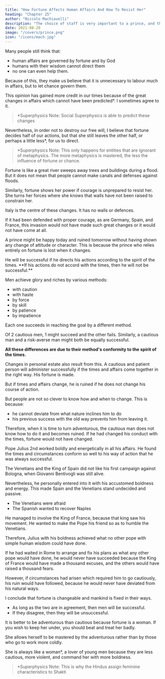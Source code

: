 ```yaml
---
title: "How Fortune Affects Human Affairs And How To Resist Her"
heading: "Chapter 25"
author: "Niccolo Machiavelli"
description: "The choice of staff is very important to a prince, and they are good or not according to the discrimination of the prince"
date: 2021-08-20
image: "/covers/prince.png"
icon: "/icons/mach.jpg"
---
```




<!-- ## Chapter 25=  -->

Many people still think that:
- human affairs are governed by fortune and by God
- humans with their wisdom cannot direct them
- no one can even help them.

Because of this, they make us believe that it is unnecessary to labour much in affairs, but to let chance govern them. 

This opinion has gained more credit in our times because of the great changes in affairs which cannot have been predicted*. I sometimes agree to it. 


> *Superphysics Note: Social Superphysics is able to predict these changes


Nevertheless, in order not to destroy our free will, I believe that fortune decides half of our actions, but that she still leaves the other half, or perhaps a little less*, for us to direct.


> *Superphysics Note: This only happens for entities that are ignorant of metaphysics. The more metaphysics is mastered, the less the influence of fortune or chance. 


Fortune is like a great river sweeps away trees and buildings during a flood. <!-- , bearing away the soil from place to place. Everything flies before it, all yield to its violence, without being able in any way to resist it. -->  But it <!--  although its nature is like that, it --> does not mean that <!--  follow therefore that --> people cannot make <!-- , when the weather becomes fine, should not make --> canals and defenses against floods. <!-- preparations, both with canals and defences, so that in the future the rising waters are directed away, and their force is not so unrestrained and dangerous. --> 

Similarly, fortune shows her power if courage is unprepared to resist her. She turns her forces where she knows that walls have not been raised to constrain her.

Italy is the centre of these changes. It has <!--  and which has given them their strength, you will see it to be an open country without --> no walls <!-- and without any --> or defences. 

If it had been defended with proper courage, as are Germany, Spain, and France, this invasion would not have made such great changes or it would not have come at all. 

<!-- And this I consider enough to say concerning resistance to
fortune in general. -->
<!-- But confining myself more to the particular,  -->

A prince might be happy today and ruined tomorrow without having shown any change of attitude or character. This is because <!--  causes that have already been discussed at length, namely, that --> the prince who relies entirely on fortune is lost when it changes.

<!-- I also believe that --> He will be successful if he directs his actions according to the spirit of the times. **If his actions do not accord with the times, then he will not be successful.** 

Men achieve glory and riches by various methods:
- with caution
- with haste
- by force
- by skill
- by patience
- by impatience

Each one succeeds in reaching the goal by a different method.

Of 2 cautious men, 1 might succeed and the other fails. Similarly, a cautious man and a risk-averse man might both be equally successful. 

**All these differences are due to their method's conformity to the spirit of the times.**

<!-- This allows:
- 2 men working differently bring about the same effect
- 2 working similarly causing one to succe, one attains his object and the other does not. -->

Changes in personal estate also result from this. A cautious and patient person will administer successfully if the times and affairs come together in the right way. His fortune is made. 

But if times and affairs change, he is ruined if he does not change his course of action. 

But people are not so clever to know how and when to change. This is because:
- he cannot deviate from what nature inclines him to do
- his previous success with the old way prevents him from leaving it. 

Therefore, when it is time to turn adventurous, the cautious man does not know how to do it and becomes ruined. If he had changed his conduct with the times, fortune would not have changed.

Pope Julius 2nd worked boldly and energetically in all his affairs. He found the times and circumstances conform so well to his way of action that he was always successful. 

The Venetians and the King of Spain did not like his first campaign against Bologna, when Giovanni Bentivogli was still alive. <!--  , and he had the campaign still under discussion with the King of France. -->

Nevertheless, he personally entered into it with his accustomed boldness and energy. This made Spain and the Venetians stand undecided and passive.
- The Venetians were afraid
- The Spanish wanted to recover Naples

He managed to involve the King of France, because that king saw his movement. He wanted to make the Pope his friend so as to humble the Venetians.

Therefore, Julius with his boldness achieved what no other pope with simple human wisdom could have done.

If he had waited in Rome to arrange and fix his plans as what any other pope would have done, he would never have succeeded because the King of France would have made a thousand excuses, and the others would have raised a thousand fears.

<!-- I will leave his other actions alone, as they were all similar, and they all succeeded, because the shortness of his life did not let him experience the contrary.  -->

However, if circumstances had arisen which required him to go cautiously, his ruin would have followed, because he would never have deviated from his natural ways.

I conclude that fortune is changeable and mankind is fixed in their ways.
- As long as the two are in agreement, then men will be successful.
- If they disagree, then they will be unsuccessful. 

It is better to be adventurous than cautious because fortune is a woman. If you wish to keep her under, you should beat and treat her badly. 

She allows herself to be mastered by the adventurous rather than by those who go to work more coldly. 

She is always like a woman*, a lover of young men because they are less cautious, more violent, and command her with more boldness.


> *Superphysics Note: This is why the Hindus assign feminine characteristics to Shakti